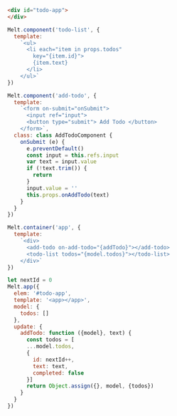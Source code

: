 ``` html
<div id="todo-app">
</div>
```

``` js
Melt.component('todo-list', {
  template:
    `<ul>
      <li each="item in props.todos"
        key="{item.id}">
        {item.text}
      </li>
    </ul>`
})

Melt.component('add-todo', {
  template:
    `<form on-submit="onSubmit">
      <input ref="input">
      <button type="submit"> Add Todo </button>
    </form>`,
  class: class AddTodoComponent {
    onSubmit (e) {
      e.preventDefault()
      const input = this.refs.input
      var text = input.value
      if (!text.trim()) {
        return
      }
      input.value = ''
      this.props.onAddTodo(text)
    }
  }
})

Melt.container('app', {
  template:
    `<div>
      <add-todo on-add-todo="{addTodo}"></add-todo>
      <todo-list todos="{model.todos}"></todo-list>
    </div>`
})

let nextId = 0
Melt.app({
  elem: '#todo-app',
  template: '<app></app>',
  model: {
    todos: []
  },
  update: {
    addTodo: function ({model}, text) {
      const todos = [
      ...model.todos,
      {
        id: nextId++,
        text: text,
        completed: false
      }]
      return Object.assign({}, model, {todos})
  	}
  }
})

```

<div id="todo-app" class="demo">
</div>
<script>
    Melt.component('todo-list', {
      template:
        `<ul>
          <li each="item in props.todos"
            key="{item.id}">
            {item.text}
          </li>
        </ul>`
    })

    Melt.component('add-todo', {
      template:
        `<form on-submit="onSubmit">
          <input ref="input">
          <button type="submit"> Add Todo </button>
        </form>`,
      class: function AddTodoComponent () {
        this.onSubmit = function (e) {
          e.preventDefault()
          const input = this.refs.input
          var text = input.value
          if (!text.trim()) {
            return
          }
          input.value = ''
          this.props.onAddTodo(text)
        }
      }
    })

    Melt.container('app', {
      template:
        `<div>
          <add-todo on-add-todo="{addTodo}"></add-todo>
          <todo-list todos="{model.todos}"></todo-list>
        </div>`
    })

    var nextId = 0
    Melt.app({
      elem: '#todo-app',
      template: '<app></app>',
      model: {
        todos: []
      },
      update: {
        addTodo: function (context, text) {
          var model = context.model
        	return {
            todos: model.todos.concat({
              id: nextId++,
              text: text
            })
          }
      	}
      }
    })
</script>
